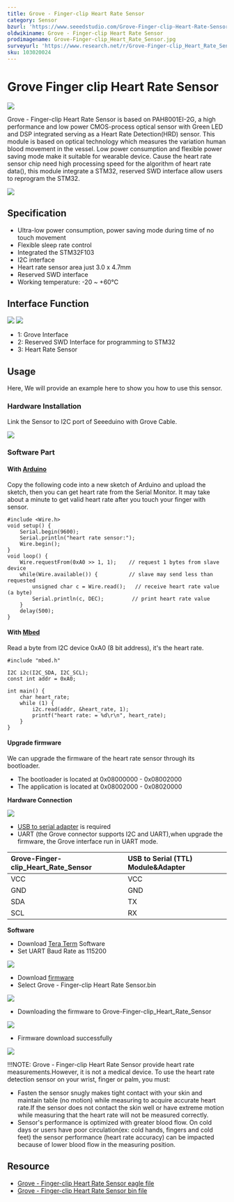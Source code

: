 ```yaml
---
title: Grove - Finger-clip Heart Rate Sensor
category: Sensor
bzurl: 'https://www.seeedstudio.com/Grove-Finger-clip-Heart-Rate-Sensor-p-2425.html'
oldwikiname: Grove - Finger-clip Heart Rate Sensor
prodimagename: Grove-Finger-clip_Heart_Rate_Sensor.jpg
surveyurl: 'https://www.research.net/r/Grove-Finger-clip_Heart_Rate_Sensor'
sku: 103020024
---
```


# Grove Finger clip Heart Rate Sensor

![](https://github.com/SeeedDocument/Grove-Finger-clip_Heart_Rate_Sensor/raw/master/img/Grove-Finger-clip_Heart_Rate_Sensor.jpg)

Grove - Finger-clip Heart Rate Sensor is based on PAH8001EI-2G, a high performance and low power CMOS-process optical sensor with Green LED and DSP integrated serving as a Heart Rate Detection\(HRD\) sensor. This module is based on optical technology which measures the variation human blood movement in the vessel. Low power consumption and flexible power saving mode make it suitable for wearable device. Cause the heart rate sensor chip need high processing speed for the algorithm of heart rate data\(\), this module integrate a STM32, reserved SWD interface allow users to reprogram the STM32.

[![](https://github.com/SeeedDocument/Seeed-WiKi/raw/master/docs/images/300px-Get_One_Now_Banner-ragular.png)](https://www.seeedstudio.com/Grove-Finger-clip-Heart-Rate-Sensor-p-2425.html)

## Specification

* Ultra-low power consumption, power saving mode during time of no touch movement
* Flexible sleep rate control
* Integrated the STM32F103
* I2C interface
* Heart rate sensor area just 3.0 x 4.7mm
* Reserved SWD interface
* Working temperature: -20 ~ +60℃

## Interface Function

![](https://github.com/SeeedDocument/Grove-Finger-clip_Heart_Rate_Sensor/raw/master/img/Finger-clip_Heart_Rate_Sensor_TOP.jpg) ![](https://github.com/SeeedDocument/Grove-Finger-clip_Heart_Rate_Sensor/raw/master/img/Finger-clip_Heart_Rate_Sensor_Bottom.jpg)

* 1: Grove Interface
* 2: Reserved SWD Interface for programming to STM32
* 3: Heart Rate Sensor

## Usage

Here, We will provide an example here to show you how to use this sensor.

### Hardware Installation

Link the Sensor to I2C port of Seeeduino with Grove Cable.

![](https://github.com/SeeedDocument/Grove-Finger-clip_Heart_Rate_Sensor/raw/master/img/Finger-clip_Heart_Rate_Sensor_Connect.jpg)

### Software Part

#### With [Arduino](/w/index.php?title=Arduino&amp;action=edit&amp;redlink=1)

Copy the following code into a new sketch of Arduino and upload the sketch, then you can get heart rate from the Serial Monitor. It may take about a minute to get valid heart rate after you touch your finger with sensor.

```text
#include <Wire.h>
void setup() {
    Serial.begin(9600);
    Serial.println("heart rate sensor:");
    Wire.begin();
}
void loop() {
    Wire.requestFrom(0xA0 >> 1, 1);    // request 1 bytes from slave device
    while(Wire.available()) {          // slave may send less than requested
        unsigned char c = Wire.read();   // receive heart rate value (a byte)
        Serial.println(c, DEC);         // print heart rate value
    }
    delay(500);
}
```

#### With [Mbed](/w/index.php?title=Mbed&amp;action=edit&amp;redlink=1)

Read a byte from I2C device 0xA0 \(8 bit address\), it's the heart rate.

```text
#include "mbed.h"

I2C i2c(I2C_SDA, I2C_SCL);
const int addr = 0xA0;

int main() {
    char heart_rate;
    while (1) {
        i2c.read(addr, &heart_rate, 1);
        printf("heart rate: = %d\r\n", heart_rate);
    }
}
```

#### Upgrade firmware

We can upgrade the firmware of the heart rate sensor through its bootloader.

* The bootloader is located at 0x08000000 - 0x08002000
* The application is located at 0x08002000 - 0x08020000

**Hardware Connection**

![](https://github.com/SeeedDocument/Grove-Finger-clip_Heart_Rate_Sensor/raw/master/img/Firmware_Connection.jpg)

* [USB to serial adapter](https://www.seeedstudio.com/CH340G-USB-to-Serial-%28TTL%29-Module%26Adapter-p-2359.html) is required
* UART \(the Grove connector supports I2C and UART\),when upgrade the firmware, the Grove interface run in UART mode.

| Grove-Finger-clip\_Heart\_Rate\_Sensor | USB to Serial \(TTL\) Module&Adapter |
| :--- | :--- |
| VCC | VCC |
| GND | GND |
| SDA | TX |
| SCL | RX |

**Software**

* Download [Tera Term](https://ttssh2.osdn.jp/index.html.en) Software
* Set UART Baud Rate as 115200

![](https://github.com/SeeedDocument/Grove-Finger-clip_Heart_Rate_Sensor/raw/master/img/BaudRate_Setting.png)

* Download [firmware](ttps://github.com/SeeedDocument/Grove-Finger-clip_Heart_Rate_Sensor/raw/master/res/Grove-Finger-clip_Heart_Rate_Sensor_bin.zip)
* Select Grove - Finger-clip Heart Rate Sensor.bin

![](https://github.com/SeeedDocument/Grove-Finger-clip_Heart_Rate_Sensor/raw/master/img/Select_firmware.png)

* Downloading the firmware to Grove-Finger-clip\_Heart\_Rate\_Sensor

![](https://github.com/SeeedDocument/Grove-Finger-clip_Heart_Rate_Sensor/raw/master/img/Firmware_download.png)

* Firmware download successfully

![](https://github.com/SeeedDocument/Grove-Finger-clip_Heart_Rate_Sensor/raw/master/img/Finish_Downloading.png)

!!!NOTE: Grove - Finger-clip Heart Rate Sensor provide heart rate measurements.However, it is not a medical device. To use the heart rate detection sensor on your wrist, finger or palm, you must:

* Fasten the sensor snugly makes tight contact with your skin and maintain table \(no motion\) while measuring to acquire accurate heart rate.If the sensor does not contact the skin well or have extreme motion while measuring that the heart rate will not be measured correctly.
* Sensor's performance is optimized with greater blood flow. On cold days or users have poor circulation\(ex: cold hands, fingers and cold feet\) the sensor performance \(heart rate accuracy\) can be impacted because of lower blood flow in the measuring position.

## Resource

* [Grove - Finger-clip Heart Rate Sensor eagle file](https://github.com/SeeedDocument/Grove-Finger-clip_Heart_Rate_Sensor/raw/master/res/Grove-Finger-clip_Heart_Rate_Sensor_v1.0_sch_pcb.zip)
* [Grove - Finger-clip Heart Rate Sensor bin file](https://github.com/SeeedDocument/Grove-Finger-clip_Heart_Rate_Sensor/raw/master/res/Grove-Finger-clip_Heart_Rate_Sensor_bin.zip)

